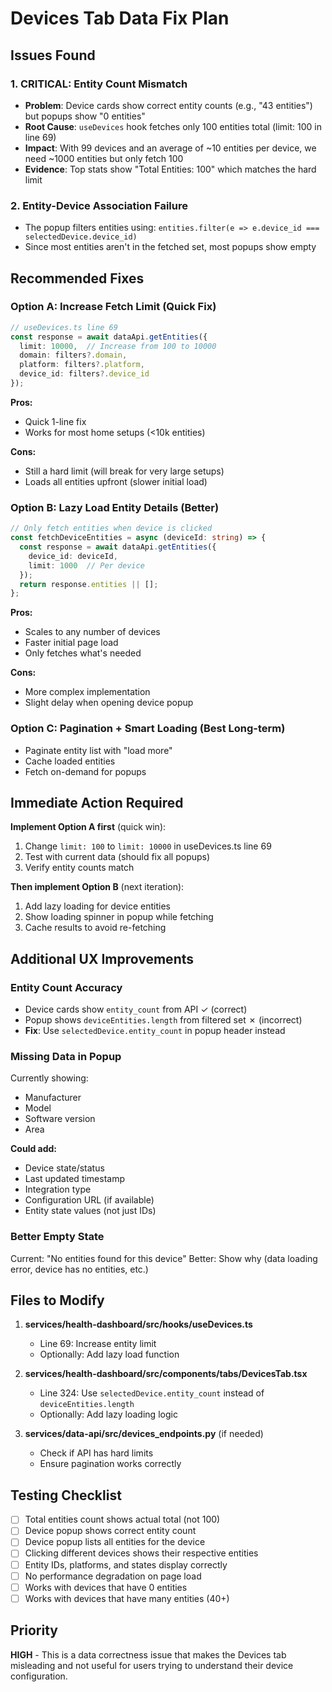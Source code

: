 # Devices Tab Data Fix Plan

## Issues Found

### 1. **CRITICAL: Entity Count Mismatch**
- **Problem**: Device cards show correct entity counts (e.g., "43 entities") but popups show "0 entities"
- **Root Cause**: `useDevices` hook fetches only 100 entities total (limit: 100 in line 69)
- **Impact**: With 99 devices and an average of ~10 entities per device, we need ~1000 entities but only fetch 100
- **Evidence**: Top stats show "Total Entities: 100" which matches the hard limit

### 2. **Entity-Device Association Failure**
- The popup filters entities using: `entities.filter(e => e.device_id === selectedDevice.device_id)`
- Since most entities aren't in the fetched set, most popups show empty

## Recommended Fixes

### Option A: Increase Fetch Limit (Quick Fix)
```typescript
// useDevices.ts line 69
const response = await dataApi.getEntities({
  limit: 10000,  // Increase from 100 to 10000
  domain: filters?.domain,
  platform: filters?.platform,
  device_id: filters?.device_id
});
```

**Pros:**
- Quick 1-line fix
- Works for most home setups (<10k entities)

**Cons:**
- Still a hard limit (will break for very large setups)
- Loads all entities upfront (slower initial load)

### Option B: Lazy Load Entity Details (Better)
```typescript
// Only fetch entities when device is clicked
const fetchDeviceEntities = async (deviceId: string) => {
  const response = await dataApi.getEntities({
    device_id: deviceId,
    limit: 1000  // Per device
  });
  return response.entities || [];
};
```

**Pros:**
- Scales to any number of devices
- Faster initial page load
- Only fetches what's needed

**Cons:**
- More complex implementation
- Slight delay when opening device popup

### Option C: Pagination + Smart Loading (Best Long-term)
- Paginate entity list with "load more"
- Cache loaded entities
- Fetch on-demand for popups

## Immediate Action Required

**Implement Option A first** (quick win):
1. Change `limit: 100` to `limit: 10000` in useDevices.ts line 69
2. Test with current data (should fix all popups)
3. Verify entity counts match

**Then implement Option B** (next iteration):
1. Add lazy loading for device entities
2. Show loading spinner in popup while fetching
3. Cache results to avoid re-fetching

## Additional UX Improvements

### Entity Count Accuracy
- Device cards show `entity_count` from API ✓ (correct)
- Popup shows `deviceEntities.length` from filtered set ✗ (incorrect)
- **Fix**: Use `selectedDevice.entity_count` in popup header instead

### Missing Data in Popup
Currently showing:
- Manufacturer
- Model
- Software version
- Area

**Could add:**
- Device state/status
- Last updated timestamp
- Integration type
- Configuration URL (if available)
- Entity state values (not just IDs)

### Better Empty State
Current: "No entities found for this device"
Better: Show why (data loading error, device has no entities, etc.)

## Files to Modify

1. **services/health-dashboard/src/hooks/useDevices.ts**
   - Line 69: Increase entity limit
   - Optionally: Add lazy load function

2. **services/health-dashboard/src/components/tabs/DevicesTab.tsx**
   - Line 324: Use `selectedDevice.entity_count` instead of `deviceEntities.length`
   - Optionally: Add lazy loading logic

3. **services/data-api/src/devices_endpoints.py** (if needed)
   - Check if API has hard limits
   - Ensure pagination works correctly

## Testing Checklist

- [ ] Total entities count shows actual total (not 100)
- [ ] Device popup shows correct entity count
- [ ] Device popup lists all entities for the device
- [ ] Clicking different devices shows their respective entities
- [ ] Entity IDs, platforms, and states display correctly
- [ ] No performance degradation on page load
- [ ] Works with devices that have 0 entities
- [ ] Works with devices that have many entities (40+)

## Priority

**HIGH** - This is a data correctness issue that makes the Devices tab misleading and not useful for users trying to understand their device configuration.

